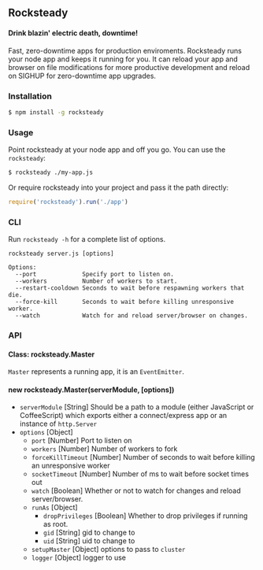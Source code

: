 ## Rocksteady
#### Drink blazin' electric death, downtime!
Fast, zero-downtime apps for production enviroments. Rocksteady runs your node
app and keeps it running for you. It can reload your app and browser on file
modifications for more productive development and reload on SIGHUP for
zero-downtime app upgrades.

### Installation
```sh
$ npm install -g rocksteady
```

### Usage
Point rocksteady at your node app and off you go. You can use the `rocksteady`:

```sh
$ rocksteady ./my-app.js
```

Or require rocksteady into your project and pass it the path directly:

```javascript
require('rocksteady').run('./app')
```

### CLI
Run `rocksteady -h` for a complete list of options.

    rocksteady server.js [options]

    Options:
      --port             Specify port to listen on.
      --workers          Number of workers to start.
      --restart-cooldown Seconds to wait before respawning workers that die.
      --force-kill       Seconds to wait before killing unresponsive worker.
      --watch            Watch for and reload server/browser on changes.

### API
#### Class: rocksteady.Master
`Master` represents a running app, it is an `EventEmitter`.

#### new rocksteady.Master(serverModule, [options])
- `serverModule` [String] Should be a path to a module (either
JavaScript or CoffeeScript) which exports either a connect/express app or an
instance of `http.Server`
- `options` [Object]
    - `port` [Number] Port to listen on
    - `workers` [Number] Number of workers to fork
    - `forceKillTimeout` [Number] Number of seconds to wait before killing an
      unresponsive worker
    - `socketTimeout` [Number] Number of ms to wait before socket times out
    - `watch` [Boolean] Whether or not to watch for changes and reload
      server/browser.
    - `runAs` [Object]
        - `dropPrivileges` [Boolean] Whether to drop privileges if running as
          root.
        - `gid` [String] gid to change to
        - `uid` [String] uid to change to
    - `setupMaster` [Object] options to pass to `cluster`
    - `logger` [Object] logger to use
